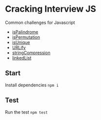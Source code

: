 # Cracking Interview JS

Common challenges for Javascript

- [isPalindrome](https://github.com/mtorre4580/cracking-interview-js/tree/main/isPalindrome)
- [isPermutation](https://github.com/mtorre4580/cracking-interview-js/tree/main/isPermutation)
- [isUnique](https://github.com/mtorre4580/cracking-interview-js/tree/main/isUnique)
- [URLify](https://github.com/mtorre4580/cracking-interview-js/tree/main/urlify)
- [stringCompression](https://github.com/mtorre4580/cracking-interview-js/tree/main/stringCompression)
- [linkedList](https://github.com/mtorre4580/cracking-interview-js/tree/main/linkedList)

## Start

Install dependencies `npm i`

## Test

Run the test `npm test`

